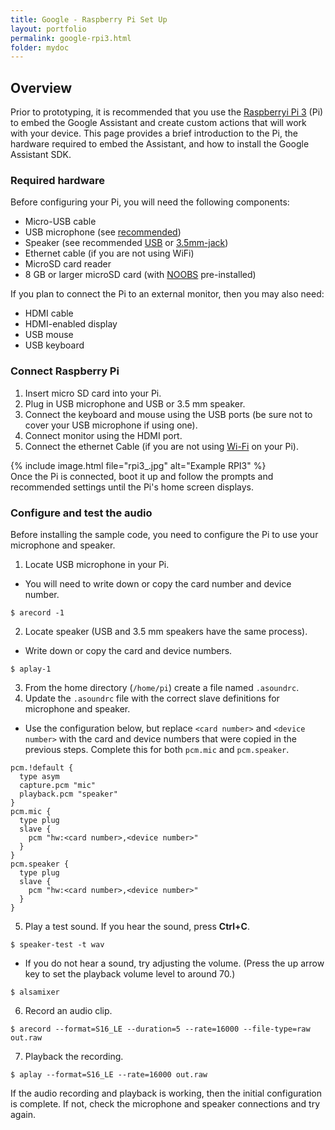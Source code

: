 ```yaml
---
title: Google - Raspberry Pi Set Up
layout: portfolio
permalink: google-rpi3.html
folder: mydoc
---
```


## Overview

Prior to prototyping, it is recommended that you use the [Raspberryi Pi 3](https://www.raspberrypi.org/products/raspberry-pi-3-model-b/)
(Pi) to embed the Google Assistant and create custom actions that will work with
your device. This page provides a brief introduction to the Pi, the hardware
required to embed the Assistant, and how to install the Google Assistant SDK.

### Required hardware

Before configuring your Pi, you will need the following components:

* Micro-USB cable
* USB microphone (see [recommended](https://www.adafruit.com/product/3367))
* Speaker (see recommended [USB](https://www.adafruit.com/products/3369) or [3.5mm-jack](https://www.sparkfun.com/products/14023))
* Ethernet cable (if you are not using WiFi)
* MicroSD card reader
* 8 GB or larger microSD card (with [NOOBS](https://www.raspberrypi.org/downloads/noobs/) pre-installed)

If you plan to connect the Pi to an external monitor, then you may also need:

* HDMI cable
* HDMI-enabled display
* USB mouse
* USB keyboard

### Connect Raspberry Pi

1. Insert micro SD card into your Pi.
2. Plug in USB microphone and USB or 3.5 mm speaker.
3. Connect the keyboard and mouse using the USB ports (be sure not to cover your
USB microphone if using one).
4. Connect monitor using the HDMI port.
5. Connect the ethernet Cable (if you are not using [Wi-Fi](https://www.raspberrypi.org/documentation/configuration/wireless/desktop.md)
on your Pi).

{% include image.html file="rpi3_.jpg" alt="Example RPI3" %}
<br>
Once the Pi is connected, boot it up and follow the prompts and recommended
settings until the Pi's home screen displays.

### Configure and test the audio

Before installing the sample code, you need to configure the Pi to use your microphone and speaker.

1. Locate USB microphone in your Pi.
*  You will need to write down or copy the card number and device number.
```
$ arecord -1
```
2. Locate speaker (USB and 3.5 mm speakers have the same process).
* Write down or copy the card and device numbers.
```
$ aplay-1
```
3. From the home directory (`/home/pi`) create a file named `.asoundrc`.
4. Update the `.asoundrc` file with the correct slave definitions for microphone
and speaker.
* Use the configuration below, but replace `<card number>` and `<device number>`
with the card and device numbers that were copied in the previous steps. Complete this for
both `pcm.mic` and `pcm.speaker`.
```
pcm.!default {
  type asym
  capture.pcm "mic"
  playback.pcm "speaker"
}
pcm.mic {
  type plug
  slave {
    pcm "hw:<card number>,<device number>"
  }
}
pcm.speaker {
  type plug
  slave {
    pcm "hw:<card number>,<device number>"
  }
}
```
5. Play a test sound. If you hear the sound, press <b>Ctrl+C</b>.
```
$ speaker-test -t wav
```
* If you do not hear a sound, try adjusting the volume. (Press the up arrow key
to set the playback volume level to around 70.)
```
$ alsamixer
```
6. Record an audio clip.
```
$ arecord --format=S16_LE --duration=5 --rate=16000 --file-type=raw out.raw
```
7. Playback the recording.
```
$ aplay --format=S16_LE --rate=16000 out.raw
```

If the audio recording and playback is working, then the initial configuration
is complete. If not, check the microphone and speaker connections and try
again.
